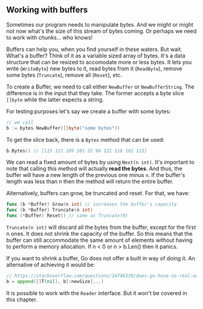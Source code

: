 ## Working with buffers

Sometimes our program needs to manipulate bytes. And we might or might not now
what's the size of this stream of bytes coming. Or perhaps we need to work with
chunks... who knows!

Buffers can help you, when you find yourself in these waters. But wait. What's a buffer?
Think of it as a variable sized array of bytes. It's a data structure that can be
resized to accomodate more or less bytes. It lets you write (`WriteByte`) new bytes to it,
read bytes from it (`ReadByte`), remove some bytes (`Truncate`), remove all (`Reset`), etc.

To create a Buffer, we need to call either `NewBuffer` or `NewBufferString`.
The difference is in the input that they take. The former accepts a byte slice `[]byte`
while the latter expects a string. 

For testing purposes let's say we create a buffer with some bytes:

```go
// we call
b := bytes.NewBuffer([]byte("some bytes"))
```

To get the slice back, there is a `Bytes` method that can be used:

```go
b.Bytes() // [115 111 109 101 32 98 121 116 101 115]
```

We can read a fixed amount of bytes by using `Next(n int)`. It's important to note
that calling this method will actually **read the bytes**. And thus, the buffer
will have a new length of the previous one minus `n`. If the buffer's length
was less than n then the method will return the entire buffer.

Alternatively, buffers can grow, be truncated and reset. For that, we have:

```go
func (b *Buffer) Grow(n int) // increases the buffer's capacity
func (b *Buffer) Truncate(n int)
func (*Buffer) Reset() // same as Truncate(0)
```

`Truncate(n int)` will discard all the bytes from the buffer, except for the first n ones.
It does not shrink the capacity of the buffer. So this means that the buffer can still
accommodate the same amount of elements without having to perform a memory allocation.
If n < 0 or n > b.Len() then it panics.

If you want to shrink a buffer, Go does not offer a built in way of doing it.
An alternative of achieving it would be:

```go
// https://stackoverflow.com/questions/16748330/does-go-have-no-real-way-to-shrink-a-slice-is-that-an-issue
b = append([]T(nil), b[:newSize]...) 
```
It is possible to work with the `Reader` interface. But it won't be covered in this chapter.
